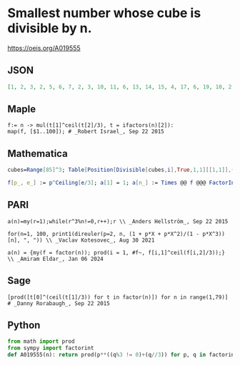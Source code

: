 # Smallest number whose cube is divisible by n\.
https://oeis.org/A019555
## JSON
```JSON
[1, 2, 3, 2, 5, 6, 7, 2, 3, 10, 11, 6, 13, 14, 15, 4, 17, 6, 19, 10, 21, 22, 23, 6, 5, 26, 3, 14, 29, 30, 31, 4, 33, 34, 35, 6, 37, 38, 39, 10, 41, 42, 43, 22, 15, 46, 47, 12, 7, 10, 51, 26, 53, 6, 55, 14, 57, 58, 59, 30, 61, 62, 21, 4, 65, 66, 67, 34, 69, 70, 71, 6, 73, 74, 15, 38, 77, 78]
```
## Maple
```Maple
f:= n -> mul(t[1]^ceil(t[2]/3), t = ifactors(n)[2]):
map(f, [$1..100]); # _Robert Israel_, Sep 22 2015
```
## Mathematica
```Mathematica
cubes=Range[85]^3; Table[Position[Divisible[cubes,i],True,1,1][[1,1]],{i,85}] (* _Harvey P. Dale_, Jan 12 2011 *)
```
```Mathematica
f[p_, e_] := p^Ceiling[e/3]; a[1] = 1; a[n_] := Times @@ f @@@ FactorInteger[n]; Array[a, 100]  (* _Amiram Eldar_, Jan 06 2024 *)
```
## PARI
```PARI
a(n)=my(r=1);while(r^3%n!=0,r++);r \\ _Anders Hellström_, Sep 22 2015
```
```PARI
for(n=1, 100, print1(direuler(p=2, n, (1 + p*X + p*X^2)/(1 - p*X^3))[n], ", ")) \\ _Vaclav Kotesovec_, Aug 30 2021
```
```PARI
a(n) = {my(f = factor(n)); prod(i = 1, #f~, f[i,1]^ceil(f[i,2]/3));} \\ _Amiram Eldar_, Jan 06 2024
```
## Sage
```Sage
[prod([t[0]^(ceil(t[1]/3)) for t in factor(n)]) for n in range(1,79)] # _Danny Rorabaugh_, Sep 22 2015
```
## Python
```Python
from math import prod
from sympy import factorint
def A019555(n): return prod(p**((q%3 != 0)+(q//3)) for p, q in factorint(n).items()) # _Chai Wah Wu_, Aug 18 2021
```
